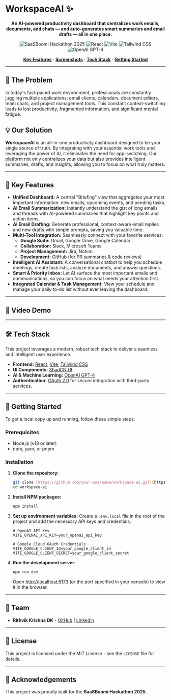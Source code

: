 # WorkspaceAI ✨


<p align="center">
  <strong>An AI-powered productivity dashboard that centralizes work emails, documents, and chats — and auto-generates smart summaries and email drafts — all in one place.</strong>
</p>

<p align="center">
    <img src="https://img.shields.io/badge/Built%20for-SaaSBoomi%20Hackathon%202025-blueviolet" alt="SaaSBoomi Hackathon 2025">
    <img src="https://img.shields.io/badge/React-20232A?style=for-the-badge&logo=react&logoColor=61DAFB" alt="React">
    <img src="https://img.shields.io/badge/vite-%23646CFF.svg?style=for-the-badge&logo=vite&logoColor=white" alt="Vite">
    <img src="https://img.shields.io/badge/Tailwind_CSS-38B2AC?style=for-the-badge&logo=tailwind-css&logoColor=white" alt="Tailwind CSS">
    <img src="https://img.shields.io/badge/OpenAI-GPT--4-412991?style=for-the-badge&logo=openai" alt="OpenAI GPT-4">
</p>

<p align="center">
  <a href="#key-features"><strong>Key Features</strong></a> ·
  <a href="#screenshots"><strong>Screenshots</strong></a> ·
  <a href="#tech-stack"><strong>Tech Stack</strong></a> ·
  <a href="#getting-started"><strong>Getting Started</strong></a>
</p>

---

## 🎯 The Problem

In today's fast-paced work environment, professionals are constantly juggling multiple applications: email clients, calendars, document editors, team chats, and project management tools. This constant context-switching leads to lost productivity, fragmented information, and significant mental fatigue.

## 💡 Our Solution

**WorkspaceAI** is an all-in-one productivity dashboard designed to be your single source of truth. By integrating with your essential work tools and leveraging the power of AI, it eliminates the need for app-switching. Our platform not only centralizes your data but also provides intelligent summaries, drafts, and insights, allowing you to focus on what truly matters.

---

## 🚀 Key Features

* **Unified Dashboard:** A central "Briefing" view that aggregates your most important information: new emails, upcoming events, and pending tasks.
* **AI Email Summarization:** Instantly understand the gist of long emails and threads with AI-powered summaries that highlight key points and action items.
* **AI Email Drafting:** Generate professional, context-aware email replies and new drafts with simple prompts, saving you valuable time.
* **Multi-Tool Integration:** Seamlessly connect with your favorite services:
    * **Google Suite:** Gmail, Google Drive, Google Calendar
    * **Collaboration:** Slack, Microsoft Teams
    * **Project Management:** Jira, Notion
    * **Development:** GitHub (for PR summaries & code reviews)
* **Intelligent AI Assistant:** A conversational chatbot to help you schedule meetings, create task lists, analyze documents, and answer questions.
* **Smart & Priority Inbox:** Let AI surface the most important emails and communications, so you can focus on what needs your attention first.
* **Integrated Calendar & Task Management:** View your schedule and manage your daily to-do list without ever leaving the dashboard.

---

## 📸 Video Demo


---

## 🛠️ Tech Stack

This project leverages a modern, robust tech stack to deliver a seamless and intelligent user experience.

* **Frontend:** [React](https://reactjs.org/), [Vite](https://vitejs.dev/), [Tailwind CSS](https://tailwindcss.com/)
* **UI Components:** [ShadCN UI](https://ui.shadcn.com/)
* **AI & Machine Learning:** [OpenAI GPT-4](https://openai.com/gpt-4)
* **Authentication:** [OAuth 2.0](https://oauth.net/2/) for secure integration with third-party services.

---

## 🏁 Getting Started

To get a local copy up and running, follow these simple steps.

### Prerequisites

* Node.js (v18 or later)
* npm, yarn, or pnpm

### Installation

1.  **Clone the repository:**
    ```sh
    git clone [https://github.com/your-username/workspace-ai.git](https://github.com/your-username/workspace-ai.git)
    cd workspace-ai
    ```

2.  **Install NPM packages:**
    ```sh
    npm install
    ```

3.  **Set up environment variables:**
    Create a `.env.local` file in the root of the project and add the necessary API keys and credentials.
    ```env
    # OpenAI API Key
    VITE_OPENAI_API_KEY=your_openai_api_key

    # Google Cloud OAuth Credentials
    VITE_GOOGLE_CLIENT_ID=your_google_client_id
    VITE_GOOGLE_CLIENT_SECRET=your_google_client_secret
    ```

4.  **Run the development server:**
    ```sh
    npm run dev
    ```
    Open [http://localhost:5173](http://localhost:5173) (or the port specified in your console) to view it in the browser.

---

## 👥 Team

* **Rithvik Krishna DK** - [GitHub](https://github.com/rithvik-krishna) | [LinkedIn](https://www.linkedin.com/in/rithvik-krishna-dk)

---

## 📄 License

This project is licensed under the MIT License - see the `LICENSE` file for details.

---

## 🙏 Acknowledgements

This project was proudly built for the **SaaSBoomi Hackathon 2025**.